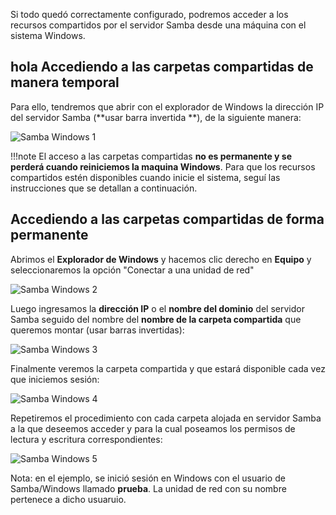 Si todo quedó correctamente configurado, podremos acceder a los recursos compartidos por el servidor Samba desde una máquina con el sistema Windows.

## hola  Accediendo a las carpetas compartidas de manera temporal

Para ello, tendremos que abrir con el explorador de Windows la dirección IP del servidor Samba (**usar barra invertida \**), de la siguiente manera: 

![Samba Windows 1](imgSamba/sambawindows1.png)

!!!note 
		El acceso a las carpetas compartidas **no es permanente y se perderá cuando reiniciemos la maquina Windows**. Para que los recursos compartidos estén disponibles cuando inicie el sistema, seguí las instrucciones que se detallan a continuación.
 
## Accediendo a las carpetas compartidas de forma permanente

Abrimos el **Explorador de Windows** y hacemos clic derecho en **Equipo** y seleccionaremos la opción "Conectar a una unidad de red" 

![Samba Windows 2](imgSamba/sambawindows2.png)

Luego ingresamos la **dirección IP** o el **nombre del dominio** del servidor Samba seguido del nombre del **nombre de la carpeta compartida** que queremos montar (usar barras invertidas):

![Samba Windows 3](imgSamba/sambawindows3.png)

Finalmente veremos la carpeta compartida y que estará disponible cada vez que iniciemos sesión:

![Samba Windows 4](imgSamba/sambawindows4.png)

Repetiremos el procedimiento con cada carpeta alojada en servidor Samba a la que deseemos acceder y para la cual poseamos los permisos de lectura y escritura correspondientes:

![Samba Windows 5](imgSamba/sambawindows5.png)

Nota: en el ejemplo, se inició sesión en Windows con el usuario de Samba/Windows llamado **prueba**. La unidad de red con su nombre pertenece a dicho usuaruio. 

